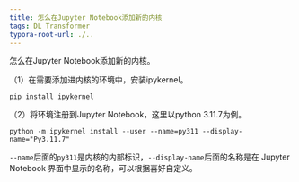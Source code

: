 ```yaml
---
title: 怎么在Jupyter Notebook添加新的内核
tags: DL Transformer
typora-root-url: ./..
---
```


怎么在Jupyter Notebook添加新的内核。

<!--more-->

（1）在需要添加进内核的环境中，安装ipykernel。

~~~
pip install ipykernel
~~~

（2）将环境注册到Jupyter Notebook，这里以python 3.11.7为例。

~~~
python -m ipykernel install --user --name=py311 --display-name="Py3.11.7"
~~~

`--name`后面的`py311`是内核的内部标识，`--display-name`后面的名称是在 Jupyter Notebook 界面中显示的名称，可以根据喜好自定义。



